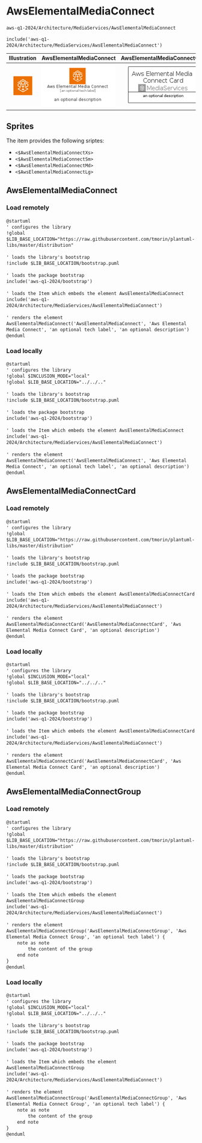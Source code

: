 # AwsElementalMediaConnect


```text
aws-q1-2024/Architecture/MediaServices/AwsElementalMediaConnect
```

```text
include('aws-q1-2024/Architecture/MediaServices/AwsElementalMediaConnect')
```



| Illustration | AwsElementalMediaConnect | AwsElementalMediaConnectCard | AwsElementalMediaConnectGroup |
| :---: | :---: | :---: | :---: |
| ![illustration for Illustration](../../../aws-q1-2024/Architecture/MediaServices/AwsElementalMediaConnect.png) | ![illustration for AwsElementalMediaConnect](../../../aws-q1-2024/Architecture/MediaServices/AwsElementalMediaConnect.Local.png) | ![illustration for AwsElementalMediaConnectCard](../../../aws-q1-2024/Architecture/MediaServices/AwsElementalMediaConnectCard.Local.png) | ![illustration for AwsElementalMediaConnectGroup](../../../aws-q1-2024/Architecture/MediaServices/AwsElementalMediaConnectGroup.Local.png) |



## Sprites
The item provides the following sriptes:

- `<$AwsElementalMediaConnectXs>`
- `<$AwsElementalMediaConnectSm>`
- `<$AwsElementalMediaConnectMd>`
- `<$AwsElementalMediaConnectLg>`





## AwsElementalMediaConnect

### Load remotely
```plantuml
@startuml
' configures the library
!global $LIB_BASE_LOCATION="https://raw.githubusercontent.com/tmorin/plantuml-libs/master/distribution"

' loads the library's bootstrap
!include $LIB_BASE_LOCATION/bootstrap.puml

' loads the package bootstrap
include('aws-q1-2024/bootstrap')

' loads the Item which embeds the element AwsElementalMediaConnect
include('aws-q1-2024/Architecture/MediaServices/AwsElementalMediaConnect')

' renders the element
AwsElementalMediaConnect('AwsElementalMediaConnect', 'Aws Elemental Media Connect', 'an optional tech label', 'an optional description')
@enduml
```

### Load locally
```plantuml
@startuml
' configures the library
!global $INCLUSION_MODE="local"
!global $LIB_BASE_LOCATION="../../.."

' loads the library's bootstrap
!include $LIB_BASE_LOCATION/bootstrap.puml

' loads the package bootstrap
include('aws-q1-2024/bootstrap')

' loads the Item which embeds the element AwsElementalMediaConnect
include('aws-q1-2024/Architecture/MediaServices/AwsElementalMediaConnect')

' renders the element
AwsElementalMediaConnect('AwsElementalMediaConnect', 'Aws Elemental Media Connect', 'an optional tech label', 'an optional description')
@enduml
```

## AwsElementalMediaConnectCard

### Load remotely
```plantuml
@startuml
' configures the library
!global $LIB_BASE_LOCATION="https://raw.githubusercontent.com/tmorin/plantuml-libs/master/distribution"

' loads the library's bootstrap
!include $LIB_BASE_LOCATION/bootstrap.puml

' loads the package bootstrap
include('aws-q1-2024/bootstrap')

' loads the Item which embeds the element AwsElementalMediaConnectCard
include('aws-q1-2024/Architecture/MediaServices/AwsElementalMediaConnect')

' renders the element
AwsElementalMediaConnectCard('AwsElementalMediaConnectCard', 'Aws Elemental Media Connect Card', 'an optional description')
@enduml
```

### Load locally
```plantuml
@startuml
' configures the library
!global $INCLUSION_MODE="local"
!global $LIB_BASE_LOCATION="../../.."

' loads the library's bootstrap
!include $LIB_BASE_LOCATION/bootstrap.puml

' loads the package bootstrap
include('aws-q1-2024/bootstrap')

' loads the Item which embeds the element AwsElementalMediaConnectCard
include('aws-q1-2024/Architecture/MediaServices/AwsElementalMediaConnect')

' renders the element
AwsElementalMediaConnectCard('AwsElementalMediaConnectCard', 'Aws Elemental Media Connect Card', 'an optional description')
@enduml
```

## AwsElementalMediaConnectGroup

### Load remotely
```plantuml
@startuml
' configures the library
!global $LIB_BASE_LOCATION="https://raw.githubusercontent.com/tmorin/plantuml-libs/master/distribution"

' loads the library's bootstrap
!include $LIB_BASE_LOCATION/bootstrap.puml

' loads the package bootstrap
include('aws-q1-2024/bootstrap')

' loads the Item which embeds the element AwsElementalMediaConnectGroup
include('aws-q1-2024/Architecture/MediaServices/AwsElementalMediaConnect')

' renders the element
AwsElementalMediaConnectGroup('AwsElementalMediaConnectGroup', 'Aws Elemental Media Connect Group', 'an optional tech label') {
    note as note
        the content of the group
    end note
}
@enduml
```

### Load locally
```plantuml
@startuml
' configures the library
!global $INCLUSION_MODE="local"
!global $LIB_BASE_LOCATION="../../.."

' loads the library's bootstrap
!include $LIB_BASE_LOCATION/bootstrap.puml

' loads the package bootstrap
include('aws-q1-2024/bootstrap')

' loads the Item which embeds the element AwsElementalMediaConnectGroup
include('aws-q1-2024/Architecture/MediaServices/AwsElementalMediaConnect')

' renders the element
AwsElementalMediaConnectGroup('AwsElementalMediaConnectGroup', 'Aws Elemental Media Connect Group', 'an optional tech label') {
    note as note
        the content of the group
    end note
}
@enduml
```

